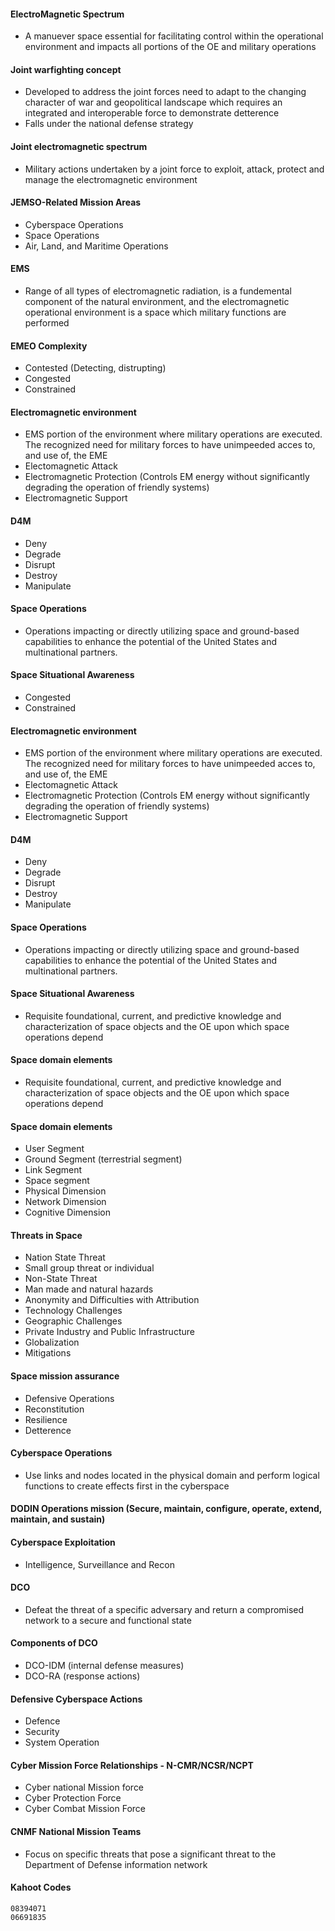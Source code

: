 #### ElectroMagnetic Spectrum
* A manuever space essential for facilitating control within the operational environment and impacts all portions of the OE and military operations
#### Joint warfighting concept
* Developed to address the joint forces need to adapt to the changing character of war and geopolitical landscape which requires an integrated and interoperable force to demonstrate detterence
* Falls under the national defense strategy
#### Joint electromagnetic spectrum
* Military actions undertaken by a joint force to exploit, attack, protect and manage the electromagnetic environment
#### JEMSO-Related Mission Areas
* Cyberspace Operations
* Space Operations
* Air, Land, and Maritime Operations
#### EMS
* Range of all types of electromagnetic radiation, is a fundemental component of the natural environment, and the electromagnetic operational environment is a space which military functions are performed
#### EMEO Complexity
* Contested (Detecting, distrupting)
* Congested
* Constrained
#### Electromagnetic environment
* EMS portion of the environment where military operations are executed. The recognized need for military forces to have unimpeeded acces to, and use of, the EME
* Electomagnetic Attack
* Electromagnetic Protection (Controls EM energy without significantly degrading the operation of friendly systems)
* Electromagnetic Support
#### D4M
* Deny
* Degrade
* Disrupt
* Destroy
* Manipulate
#### Space Operations
* Operations impacting or directly utilizing space and ground-based capabilities to enhance the potential of the United States and multinational partners.
#### Space Situational Awareness
* Congested
* Constrained
#### Electromagnetic environment
* EMS portion of the environment where military operations are executed. The recognized need for military forces to have unimpeeded acces to, and use of, the EME
* Electomagnetic Attack
* Electromagnetic Protection (Controls EM energy without significantly degrading the operation of friendly systems)
* Electromagnetic Support
#### D4M
* Deny
* Degrade
* Disrupt
* Destroy
* Manipulate
#### Space Operations
* Operations impacting or directly utilizing space and ground-based capabilities to enhance the potential of the United States and multinational partners.
#### Space Situational Awareness
* Requisite foundational, current, and predictive knowledge and characterization of space objects and the OE upon which space operations depend
#### Space domain elements
* Requisite foundational, current, and predictive knowledge and characterization of space objects and the OE upon which space operations depend
#### Space domain elements
* User Segment
* Ground Segment (terrestrial segment)
* Link Segment
* Space segment
* Physical Dimension
* Network Dimension
* Cognitive Dimension
#### Threats in Space
* Nation State Threat
* Small group threat or individual
* Non-State Threat
* Man made and natural hazards
* Anonymity and Difficulties with Attribution
* Technology Challenges
* Geographic Challenges
* Private Industry and Public Infrastructure
* Globalization
* Mitigations
#### Space mission assurance
* Defensive Operations
* Reconstitution
* Resilience
* Detterence
#### Cyberspace Operations
* Use links and nodes located in the physical domain and perform logical functions to create effects first in the cyberspace
#### DODIN Operations mission (Secure, maintain, configure, operate, extend, maintain, and sustain)
#### Cyberspace Exploitation
* Intelligence, Surveillance and Recon
#### DCO
* Defeat the threat of a specific adversary and return a compromised network to a secure and functional state
#### Components of DCO
* DCO-IDM (internal defense measures)
* DCO-RA (response actions)
#### Defensive Cyberspace Actions
* Defence
* Security
* System Operation
#### Cyber Mission Force Relationships - N-CMR/NCSR/NCPT
* Cyber national Mission force
* Cyber Protection Force
* Cyber Combat Mission Force
#### CNMF National Mission Teams
* Focus on specific threats that pose a significant threat to the Department of Defense information network




















#### Kahoot Codes
```
08394071
06691835
```





